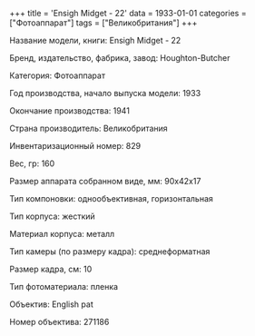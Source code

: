 +++
title = 'Ensigh Midget - 22'
data = 1933-01-01
categories = ["Фотоаппарат"]
tags = ["Великобритания"]
+++

Название модели, книги: Ensigh Midget - 22

Бренд, издательство, фабрика, завод: Houghton-Butcher

Категория: Фотоаппарат

Год производства, начало выпуска модели: 1933

Окончание производства: 1941

Страна производитель: Великобритания

Инвентаризационный номер: 829

Вес, гр: 160

Размер аппарата  собранном виде, мм: 90х42х17

Тип компоновки: однообъективная, горизонтальная

Тип корпуса: жесткий

Материал корпуса: металл

Тип камеры (по размеру кадра): среднеформатная

Размер кадра, см: 10

Тип фотоматериала: пленка

Объектив: English pat

Номер объектива: 271186

